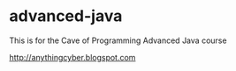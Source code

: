 # advanced-java
This is for the Cave of Programming Advanced Java course

http://anythingcyber.blogspot.com




